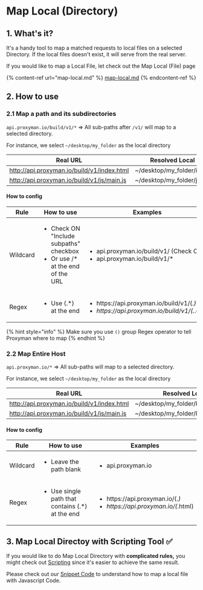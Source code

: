 # Map Local (Directory)

## 1. What's it?

It's a handy tool to map a matched requests to local files on a selected Directory. If the local files doesn't exist, it will serve from the real server.

If you would like to map a Local File, let check out the Map Local (File) page

{% content-ref url="map-local.md" %}
[map-local.md](map-local.md)
{% endcontent-ref %}

## 2. How to use

### 2.1 Map a path and its subdirectories

`api.proxyman.io/build/v1/*` => All sub-paths after `/v1/` will map to a selected directory.

For instance, we select `~/desktop/my_folder` as the local directory

| Real URL                                   | Resolved Local Path              |
| ------------------------------------------ | -------------------------------- |
| http://api.proxyman.io/build/v1/index.html | \~/desktop/my\_folder/index.html |
| http://api.proxyman.io/build/v1/js/main.js | \~/desktop/my\_folder/js/main.js |

#### How to config

| Rule     | How to use                                                                                     | Examples                                                                                                            |
| -------- | ---------------------------------------------------------------------------------------------- | ------------------------------------------------------------------------------------------------------------------- |
| Wildcard | <ul><li>Check ON "Include subpaths" checkbox</li><li>Or use /* at the end of the URL</li></ul> | <ul><li>api.proxyman.io/build/v1/ (Check ON)</li><li>api.proxyman.io/build/v1/*</li></ul>                           |
| Regex    | <ul><li>Use (.*) at the end</li></ul>                                                          | <ul><li>https:\/\/api.proxyman.io\/build\/v1\/(.*)</li><li>https:\/\/api.proxyman.io\/build\/v1\/(.*.css)</li></ul> |

{% hint style="info" %}
Make sure you use `()` group Regex operator to tell Proxyman where to map&#x20;
{% endhint %}

### 2.2 Map Entire Host

`api.proxyman.io/*` => All sub-paths will map to a selected directory.

For instance, we select `~/desktop/my_folder` as the local directory

| Real URL                                   | Resolved Local Path                       |
| ------------------------------------------ | ----------------------------------------- |
| http://api.proxyman.io/build/v1/index.html | \~/desktop/my\_folder/build/v1/index.html |
| http://api.proxyman.io/build/v1/js/main.js | \~/desktop/my\_folder/build/v1/js/main.js |

#### How to config

| Rule     | How to use                                                      | Examples                                                                                      |
| -------- | --------------------------------------------------------------- | --------------------------------------------------------------------------------------------- |
| Wildcard | <ul><li>Leave the path blank</li></ul>                          | <ul><li>api.proxyman.io</li></ul>                                                             |
| Regex    | <ul><li>Use single path that contains (.*) at the end</li></ul> | <ul><li>https:\/\/api.proxyman.io\/(.*)</li><li>https:\/\/api.proxyman.io\/(*.html)</li></ul> |

## 3. Map Local Directoy with Scripting Tool ✅&#x20;

If you would like to do Map Local Directory with **complicated rules,** you might check out [Scripting](../scripting/script.md#1-whats-it) since it's easier to achieve the same result.

Please check out our [Snippet Code](../scripting/snippet-code.md#2-common-on-request-and-response) to understand how to map a local file with Javascript Code.
